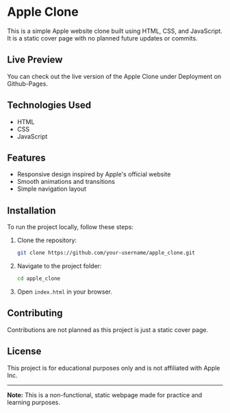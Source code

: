 # Apple Clone

This is a simple Apple website clone built using HTML, CSS, and JavaScript. It is a static cover page with no planned future updates or commits.

## Live Preview

You can check out the live version of the Apple Clone under Deployment on Github-Pages.

## Technologies Used

- HTML
- CSS
- JavaScript

## Features

- Responsive design inspired by Apple's official website
- Smooth animations and transitions
- Simple navigation layout

## Installation

To run the project locally, follow these steps:

1. Clone the repository:
   ```sh
   git clone https://github.com/your-username/apple_clone.git
   ```
2. Navigate to the project folder:
   ```sh
   cd apple_clone
   ```
3. Open `index.html` in your browser.

## Contributing

Contributions are not planned as this project is just a static cover page.

## License

This project is for educational purposes only and is not affiliated with Apple Inc.

---

**Note:** This is a non-functional, static webpage made for practice and learning purposes.

